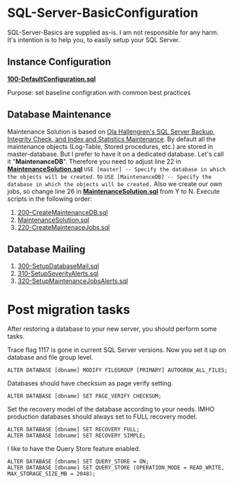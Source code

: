 # SQL-Server-BasicConfiguration

SQL-Server-Basics are supplied as-is. I am not responsible for any harm. It's intention is to help you, to easily setup your SQL Server.

## Instance Configuration

[**100-DefaultConfiguration.sql**](100-DefaultConfiguration.sql)

Purpose: set baseline configration with common best practices


## Database Maintenance
Maintenance Solution is based on [Ola Hallengren's SQL Server Backup, Integrity Check, and Index and Statistics Maintenance](https://ola.hallengren.com/).
By default all the maintenance objects (Log-Table, Stored procedures, etc.) are stored in master-database. But I prefer to have it on a dedicated database. Let's call it "**MaintenanceDB**". Therefore you need to adjust line 22 in [**MaintenanceSolution.sql**](https://github.com/olahallengren/sql-server-maintenance-solution/blob/master/MaintenanceSolution.sql#L22) `USE [master] -- Specify the database in which the objects will be created.` to `USE [MaintenanceDB] -- Specify the database in which the objects will be created.`
Also we create our own jobs, so change line 26 in [**MaintenanceSolution.sql**](https://github.com/olahallengren/sql-server-maintenance-solution/blob/master/MaintenanceSolution.sql#L26) from Y to N.
Execute scripts in the following order:

1. [200-CreateMaintenanceDB.sql](200-CreateMaintenanceDB.sql)
2. [MaintenanceSolution.sql](https://github.com/olahallengren/sql-server-maintenance-solution/blob/master/MaintenanceSolution.sql)
3. [220-CreateMaintenaceJobs.sql](220-CreateMaintenaceJobs.sql)

## Database Mailing

1. [300-SetupDatabaseMail.sql](300-SetupDatabaseMail.sql)
2. [310-SetupSeverityAlerts.sql](310-SetupSeverityAlerts.sql)
3. [320-SetupMaintenanceJobsAlerts.sql](320-SetupMaintenanceJobsAlerts.sql)

# Post migration tasks
After restoring a database to your new server, you should perform some tasks. 

Trace flag 1117 is gone in current SQL Server versions. Now you set it up on database and file group level.

`ALTER DATABASE [dbname] MODIFY FILEGROUP [PRIMARY] AUTOGROW_ALL_FILES;`

Databases should have checksum as page verify setting.

`ALTER DATABASE [dbname] SET PAGE_VERIFY CHECKSUM;`

Set the recovery model of the database according to your needs. IMHO production databases should always set to FULL recovery model.

```
ALTER DATABASE [dbname] SET RECOVERY FULL;
ALTER DATABASE [dbname] SET RECOVERY SIMPLE;
```

I like to have the Query Store feature enabled.

```
ALTER DATABASE [dbname] SET QUERY_STORE = ON;
ALTER DATABASE [dbname] SET QUERY_STORE (OPERATION_MODE = READ_WRITE, MAX_STORAGE_SIZE_MB = 2048);
```
